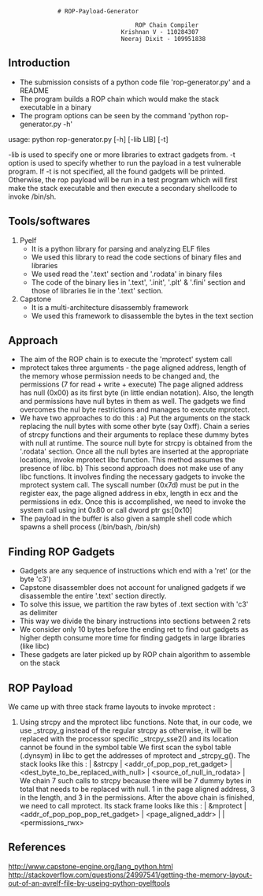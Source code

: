                   # ROP-Payload-Generator

										ROP Chain Compiler
									Krishnan V - 110284307
									Neeraj Dixit - 109951838

Introduction
-------------
- The submission consists of a python code file 'rop-generator.py' and a README
- The program builds a ROP chain which would make the stack executable in a
  binary
- The program options can be seen by the command 'python rop-generator.py -h'

usage: python rop-generator.py [-h] [-lib LIB] [-t]

-lib is used to specify one or more libraries to extract gadgets from.
-t option is used to specify whether to run the payload in a test vulnerable program.
If -t is not specified, all the found gadgets will be printed. 
Otherwise, the rop payload will be run in a test program which will first make the stack 
executable and then execute a secondary shellcode to invoke /bin/sh.

Tools/softwares
----------------
1) Pyelf
	- It is a python library for parsing and analyzing ELF files
	- We used this library to read the code sections of binary files and
	  libraries
	- We used read the '.text' section and '.rodata' in binary files
	- The code of the binary lies in '.text', '.init', '.plt' & '.fini' section
	 and those of libraries lie in the '.text' section.
2) Capstone
	- It is a multi-architecture disassembly framework
	- We used this framework to disassemble the bytes in the text section

Approach
---------
- The aim of the ROP chain is to execute the 'mprotect' system call
- mprotect takes three arguments - the page aligned address, length of the memory whose
  permission needs to be changed and, the permissions (7 for read + write + execute)
  The page aligned address has null (0x00) as its first byte (in little endian notation).
  Also, the length and permissions have null bytes in them as well.
  The gadgets we find overcomes the nul byte restrictions and manages to execute mprotect.
- We have two approaches to do this :
  a) Put the arguments on the stack replacing the null bytes with some other byte (say 0xff).
     Chain a series of strcpy functions and their arguments to replace these dummy bytes with
     null at runtime. The source null byte for strcpy is obtained from the '.rodata' section.
     Once all the null bytes are inserted at the appropriate locations, invoke mprotect libc
     function. This method assumes the presence of libc.
  b) This second approach does not make use of any libc functions. It involves finding the
     necessary gadgets to invoke the mprotect system call. The syscall number (0x7d) must
     be put in the register eax, the page aligned address in ebx, length in ecx and the
     permissions in edx. Once this is accomplished, we need to invoke the system call using
     int 0x80 or call dword ptr gs:[0x10]
- The payload in the buffer is also given a sample shell code which spawns a
  shell process (/bin/bash, /bin/sh)

Finding ROP Gadgets
--------------------
- Gadgets are any sequence of instructions which end with a 'ret'
  (or the byte 'c3')
- Capstone disassembler does not account for unaligned gadgets if we disassemble 
  the entire '.text' section directly.
- To solve this issue, we partition the raw bytes of .text section with 'c3'
  as delimiter
- This way we divide the binary instructions into sections between 2 rets
- We consider only 10 bytes before the ending ret to find out gadgets as
  higher depth consume more time for finding gadgets in large libraries
  (like libc)
- These gadgets are later picked up by ROP chain algorithm to assemble on the
  stack

ROP Payload
------------
We came up with three stack frame layouts to invoke mprotect :

1) Using strcpy and the mprotect libc functions.
   Note that, in our code, we use _strcpy_g instead of the regular strcpy as otherwise, it will be replaced 
   with the processor specific _strcpy_sse2() and its location cannot be found in the symbol table
   We first scan the sybol table (.dynsym) in libc to get the addresses of mprotect and _strcpy_g().
   The stack looks like this :
   | &strcpy | <addr_of_pop_pop_ret_gadget> | <dest_byte_to_be_replaced_with_null> | <source_of_null_in_rodata> |
   We chain 7 such calls to strcpy because there will be 7 dummy bytes in total that needs to be replaced with null.
   1 in the page aligned address, 3 in the length, and 3 in the permissions. After the above chain is finished, we
   need to call mprotect. Its stack frame looks like this :
   | &mprotect | <addr_of_pop_pop_pop_ret_gadget> | <page_aligned_addr> | <length> | <permissions_rwx>
   

References
----------
http://www.capstone-engine.org/lang_python.html
http://stackoverflow.com/questions/24997541/getting-the-memory-layout-out-of-an-avrelf-file-by-useing-python-pyelftools

